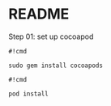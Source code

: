 # README #
Step 01: set up cocoapod
```
#!cmd

sudo gem install cocoapods
```


```
#!cmd

pod install
```